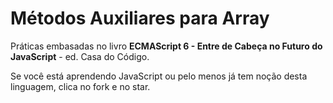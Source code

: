 # Métodos Auxiliares para Array

Práticas embasadas no livro <strong>ECMAScript 6 - Entre de Cabeça no Futuro do JavaScript</strong> - ed. Casa do Código.

Se você está aprendendo JavaScript ou pelo menos já tem noção desta linguagem, clica no fork e no star.
